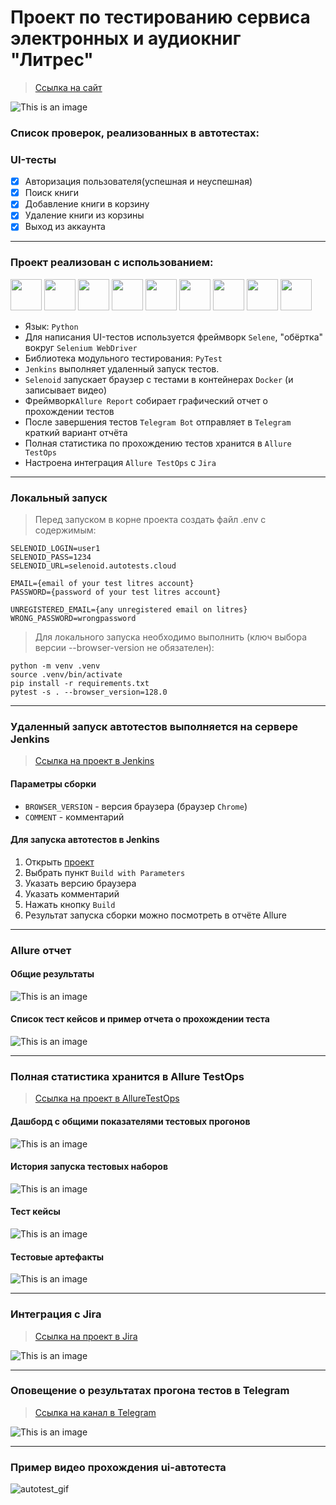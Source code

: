 # Проект по тестированию сервиса электронных и аудиокниг "Литрес"

> [Ссылка на сайт](https://www.litres.ru)

![This is an image](media/images/litres_main_page.png)

### Список проверок, реализованных в автотестах:

### UI-тесты
- [x] Авторизация пользователя(успешная и неуспешная)
- [x] Поиск книги
- [x] Добавление книги в корзину
- [x] Удаление книги из корзины
- [x] Выход из аккаунта

----
### Проект реализован с использованием:
<img src="media/icons/python-original.svg" width="50"> <img src="media/icons/pytest.png" width="50"> <img src="media/icons/selene.png" width="50"> <img src="media/icons/selenoid.png" width="50"> <img src="media/icons/jenkins.png" width="50"> <img src="media/icons/allure_report.png" width="50"> <img src="media/icons/allure_testops.png" width="50"> <img src="media/icons/jira.png" width="50"> <img src="media/icons/tg.png" width="50">

- Язык: `Python`
- Для написания UI-тестов используется фреймворк `Selene`, "обёртка" вокруг `Selenium WebDriver`
- Библиотека модульного тестирования: `PyTest`
- `Jenkins` выполняет удаленный запуск тестов.
- `Selenoid` запускает браузер с тестами в контейнерах `Docker` (и записывает видео)
- Фреймворк`Allure Report` собирает графический отчет о прохождении тестов
- После завершения тестов `Telegram Bot` отправляет в `Telegram` краткий вариант отчёта
- Полная статистика по прохождению тестов хранится в `Allure TestOps`
- Настроена интеграция `Allure TestOps` с `Jira`

----
### Локальный запуск
> Перед запуском в корне проекта создать файл .env с содержимым:
```
SELENOID_LOGIN=user1
SELENOID_PASS=1234
SELENOID_URL=selenoid.autotests.cloud

EMAIL={email of your test litres account}
PASSWORD={password of your test litres account}

UNREGISTERED_EMAIL={any unregistered email on litres}
WRONG_PASSWORD=wrongpassword
```

> Для локального запуска необходимо выполнить (ключ выбора версии --browser-version не обязателен):
```
python -m venv .venv
source .venv/bin/activate
pip install -r requirements.txt
pytest -s . --browser_version=128.0
```

----
### Удаленный запуск автотестов выполняется на сервере Jenkins
> [Ссылка на проект в Jenkins](https://jenkins.autotests.cloud/job/litres_autotest_project/)

#### Параметры сборки

- `BROWSER_VERSION` - версия браузера (браузер `Chrome`)
- `COMMENT` - комментарий


#### Для запуска автотестов в Jenkins

1. Открыть [проект](https://jenkins.autotests.cloud/job/litres_autotest_project/)
2. Выбрать пункт `Build with Parameters`
3. Указать версию браузера
4. Указать комментарий
5. Нажать кнопку `Build`
6. Результат запуска сборки можно посмотреть в отчёте Allure

----
### Allure отчет


#### Общие результаты
![This is an image](media/images/allure_report_overview.png)
#### Список тест кейсов и пример отчета о прохождении теста
![This is an image](media/images/allure_report_behaviors.png)

----
### Полная статистика хранится в Allure TestOps
> [Ссылка на проект в AllureTestOps](https://allure.autotests.cloud/project/4670/dashboards)

#### Дашборд с общими показателями тестовых прогонов

![This is an image](media/images/allure_testops_dashboards.png)

#### История запуска тестовых наборов

![This is an image](media/images/allure_testops_launches.png)

#### Тест кейсы

![This is an image](media/images/allure_testops_test_cases.png)

#### Тестовые артефакты

![This is an image](media/images/allure_testops_attachments.png)

----

### Интеграция с Jira

> [Ссылка на проект в Jira](https://jira.autotests.cloud/browse/HOMEWORK-1421)

![This is an image](media/images/jira.png)

----
### Оповещение о результатах прогона тестов в Telegram
> [Ссылка на канал в Telegram](https://t.me/litres_autotest)

![This is an image](media/images/telegram_report.png)

----
### Пример видео прохождения ui-автотеста
![autotest_gif](media/images/autotest.gif)
